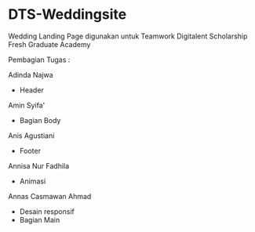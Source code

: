 # DTS-Weddingsite
Wedding Landing Page digunakan untuk Teamwork Digitalent Scholarship Fresh Graduate Academy

Pembagian Tugas :


Adinda Najwa
- Header 

Amin Syifa'
- Bagian Body

Anis Agustiani
- Footer

Annisa Nur Fadhila
- Animasi  

Annas Casmawan Ahmad
- Desain responsif
- Bagian Main
